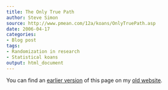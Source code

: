 ```yaml
---
title: The Only True Path
author: Steve Simon
source: http://www.pmean.com/12a/koans/OnlyTruePath.asp
date: 2006-04-17
categories:
- Blog post
tags:
- Randomization in research
- Statistical koans
output: html_document
---
```



You can find an [earlier version][sim1] of this page on my [old website][sim2].

[sim1]: http://www.pmean.com/12a/koans/OnlyTruePath.asp
[sim2]: http://www.pmean.com

